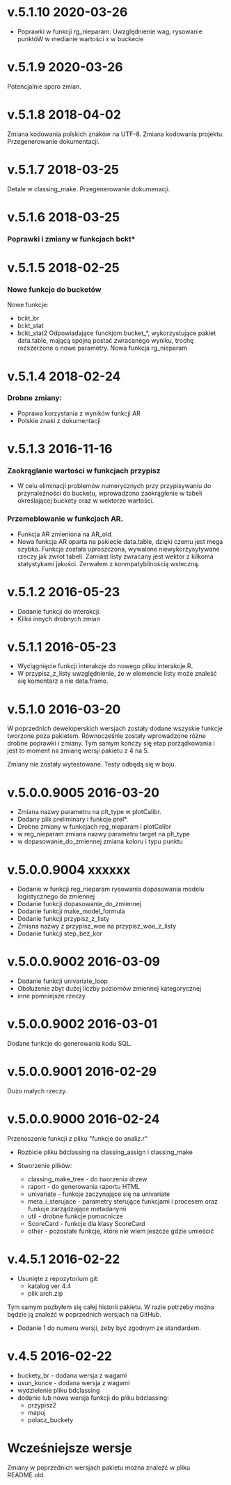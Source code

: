 # v.5.1.10 2020-03-26
* Poprawki w funkcji rg_nieparam. Uwzględnienie wag, rysowanie punktóW w medianie
  wartości x w buckecie

# v.5.1.9 2020-03-26

Potencjalnie sporo zmian.

# v.5.1.8 2018-04-02

Zmiana kodowania polskich znaków na UTF-8. Zmiana kodowania projektu. Przegenerowanie dokumentacji.

# v.5.1.7 2018-03-25

Detale w classing_make. Przegenerowanie dokumenacji.

# v.5.1.6 2018-03-25

### Poprawki i zmiany w funkcjach bckt*

# v.5.1.5 2018-02-25

### Nowe funkcje do bucketów
Nowe funkcje:
* bckt_br
* bckt_stat
* bckt_stat2
Odpowiadające funckjom bucket_*, wykorzystujące pakiet data.table, mającą spójną postać zwracanego wyniku, trochę rozszerzone o nowe parametry.
Nowa funkcja rg_nieparam

# v.5.1.4 2018-02-24

### Drobne zmiany:
* Poprawa korzystania z wyników funkcji AR
* Polskie znaki z dokumentacji

# v.5.1.3 2016-11-16

### Zaokrąglanie wartości w funkcjach przypisz
* W celu eliminacji problemów numerycznych przy przypisywaniu do przynależności do bucketu, wprowadzono zaokrąglenie w tabeli określającej buckety oraz w wektorze wartości.

### Przemeblowanie w funkcjach AR.
* Funkcja AR zmieniona na AR_old.
* Nowa funkcja AR oparta na pakiecie data.table, dzięki czemu jest mega
szybka. Funkcja została uproszczona, wywalone niewykorzysytywane rzeczy
jak zwrot tabeli. Zamiast listy zwracany jest wektor z kilkoma
statystykami jakości. Zerwałem z konmpatybilnością wsteczną.


# v.5.1.2 2016-05-23

* Dodanie funkcji do interakcji. 
* Kilka innych drobnych zmian

# v.5.1.1 2016-05-23

* Wyciągnięcie funkcji interakcje do nowego pliku interakcje.R. 
* W przypisz_z_listy uwzględnienie, że w elemencie listy może znaleść się
komentarz a nie data.frame.

# v.5.1.0 2016-03-20

W poprzednich deweloperskich wersjach zostały dodane wszyskie funkcje tworzone poza pakietem. Równocześnie zostały wprowadzone różne drobne poprawki i zmiany. Tym samym kończy się etap porządkowania i jest to moment na zmianę wersji pakietu z 4 na 5.

Zmiany nie zostały wytestowane. Testy odbędą się w boju.  

# v.5.0.0.9005 2016-03-20

* Zmiana nazwy parametru na plt_type w plotCalibr.
* Dodany plik preliminary i funkcje prel*.
* Drobne zmiany w funkcjach reg_nieparam i plotCalibr
*  w reg_nieparam zmiana nazwy parametru target na plt_type
*  w dopasowanie_do_zmiennej zmiana koloru i typu punktu


# v.5.0.0.9004 xxxxxx

* Dodanie w funkcji reg_nieparam rysowania dopasowania modelu logistycznego do zmiennej
* Dodanie funkcji dopasowanie_do_zmiennej
* Dodanie funkcji make_model_formula
* Dodanie funkcji przypisz_z_listy
* Zmiana nazwy z przypisz_woe na przypisz_woe_z_listy
* Dodanie funkcji step_bez_kor

# v.5.0.0.9002 2016-03-09

* Dodanie funkcji univariate_loop 
* Obsłużenie zbyt dużej liczby poziomów zmiennej kategorycznej
* inne pomniejsze rzeczy

# v.5.0.0.9002 2016-03-01
Dodane funkcje do generowania kodu SQL.

# v.5.0.0.9001 2016-02-29
Dużo małych rzeczy.

# v.5.0.0.9000 2016-02-24
Przenoszenie funkcji z pliku "funkcje do analiz.r"

* Rozbicie pliku bdclassing na classing_assign i classing_make

* Stworzenie plików:
  * classing_make_tree - do tworzenia drzew
  * raport - do generowania raportu HTML 
  * univariate - funkcje zaczynające się na univariate
  * meta_i_sterujace - parametry sterujące funkcjami i procesem oraz funkcje zarządzające metadanymi
  * util - drobne funkcje pomocnicze 
  * ScoreCard - funkcje dla klasy ScoreCard
  * other - pozostałe funkcje, które nie wiem jeszcze gdzie umieścić

# v.4.5.1 2016-02-22

* Usunięte z repozytorium git:
  * katalog ver 4.4
  * plik arch.zip

Tym samym pozbyłem się całej historii pakietu. W razie potrzeby można będzie ją znaleźć w poprzednich wersjach na GitHub.

* Dodanie 1 do numeru wersji, żeby być zgodnym ze standardem. 
  
# v.4.5 2016-02-22

* buckety_br - dodana wersja z wagami
* usun_konce - dodana wersja z wagami
* wydzielenie pliku bdclassing
* dodanie lub nowa wersja funkcji do pliku bdclassing:
  * przypisz2
  * mapuj
  * polacz_buckety

# Wcześniejsze wersje

Zmiany w poprzednich wersjach pakietu można znaleźć w pliku README.old. 
